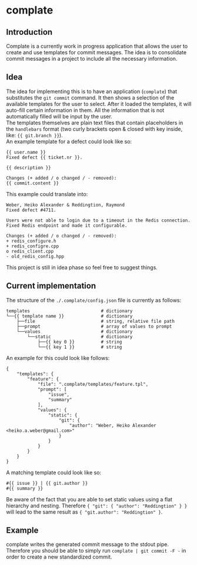 # complate

## Introduction

Complate is a currently work in progress application that allows the user to create and use templates for commit messages. The idea is to consolidate commit messages in a project to include all the necessary information.

## Idea

The idea for implementing this is to have an application (`complate`) that substitutes the `git commit` command. It then shows a selection of the available templates for the user to select. After it loaded the templates, it will auto-fill certain information in them. All the information that is not automatically filled will be input by the user.\
The templates themselves are plain text files that contain placeholders in the `handlebars` format (two curly brackets open & closed with key inside, like: `{{ git.branch }}`).\
An example template for a defect could look like so:
```
{{ user.name }}
Fixed defect {{ ticket.nr }}.

{{ description }}

Changes (+ added / o changed / - removed):
{{ commit.content }}
```
This example could translate into:
```
Weber, Heiko Alexander & Reddingtion, Raymond
Fixed defect #4711.

Users were not able to login due to a timeout in the Redis connection. Fixed Redis endpoint and made it configurable.

Changes (+ added / o changed / - removed):
+ redis_configure.h
+ redis_configre.cpp
o redis_client.cpp
- old_redis_config.hpp 
```

This project is still in idea phase so feel free to suggest things.

## Current implementation

The structure of the `./.complate/config.json` file is currently as follows:
```
templates                           # dictionary
└──{{ template name }}              # dictionary
    ├──file                         # string, relative file path
    ├──prompt                       # array of values to prompt
    └──values                       # dictionary
        └──static                   # dictionary
            ├──{{ key 0 }}          # string
            └──{{ key 1 }}          # string
```
An example for this could look like follows:
```
{
    "templates": {
        "feature": {
            "file": ".complate/templates/feature.tpl",
            "prompt": [
                "issue",
                "summary"
            ],
            "values": {
                "static": {
                    "git": {
                        "author": "Weber, Heiko Alexander <heiko.a.weber@gmail.com>"
                    }
                }
            }
        }
    }
}
```
A matching template could look like so:
```
#{{ issue }} | {{ git.author }}
#{{ summary }}
```
Be aware of the fact that you are able to set static values using a flat hierarchy and nesting. Therefore `{ "git": { "author": "Reddingtion" } }` will lead to the same result as `{ "git.author": "Reddingtion" }`.

## Example

complate writes the generated commit message to the stdout pipe. Therefore you should be able to simply run `complate | git commit -F -` in order to create a new standardized commit.
